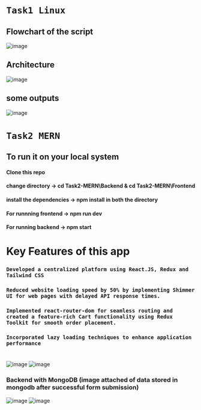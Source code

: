 # `Task1 Linux`
## Flowchart of the script
![image](https://github.com/raj-nishant/xenonstack-tasks/assets/79581018/a27fd441-9cdb-44be-955e-0756a3679c71)

## Architecture
![image](https://github.com/raj-nishant/xenonstack-tasks/assets/79581018/3a372951-d95e-43d5-ae7b-6a7d010db9ec)

## some outputs
![image](https://github.com/raj-nishant/xenonstack-tasks/assets/79581018/e4835539-230d-4fe4-a6b7-23e155b03027)

#
#
#
# `Task2 MERN`
## To run it on your local system
#### Clone this repo
#### change directory -> cd Task2-MERN\Backend  & cd Task2-MERN\Frontend
                        
#### install the dependencies -> npm install in both the directory
#### For runnning frontend -> npm run dev
#### For running backend -> npm start

# Key Features of this app 
### `Developed a centralized platform using React.JS, Redux and Tailwind CSS`
### `Reduced website loading speed by 50% by implementing Shimmer UI for web pages with delayed API response times.`
### `Implemented react-router-dom for seamless routing and created a feature-rich Cart functionality using Redux Toolkit for smooth order placement.`
### `Incorporated lazy loading techniques to enhance application performance`
#
#
#
![image](https://github.com/raj-nishant/xenonstack-tasks/assets/79581018/d3ab319d-d7c1-4c22-9118-12829cb41b22)
![image](https://github.com/raj-nishant/xenonstack-tasks/assets/79581018/fe1c4eeb-a7a2-4176-a2f4-edccc2a2fdf2)

### Backend with MongoDB (image attached of data stored in mongodb after successful form submission)
![image](https://github.com/raj-nishant/xenonstack-tasks/assets/79581018/13e1a38d-8c83-437c-9ddd-ab4e69194dfc)
![image](https://github.com/raj-nishant/xenonstack-tasks/assets/79581018/53dee07b-fc6e-4910-8043-4f82491c509b)

